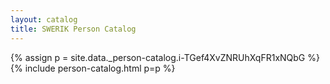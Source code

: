 ```yaml
---
layout: catalog
title: SWERIK Person Catalog
---
```

{% assign p = site.data._person-catalog.i-TGef4XvZNRUhXqFR1xNQbG %}
{% include person-catalog.html p=p %}

